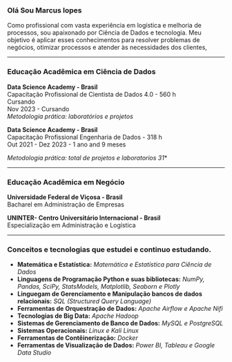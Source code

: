 ### Olá Sou Marcus lopes

Como profissional com vasta experiência em logística e melhoria de processos, sou apaixonado por Ciência de Dados e tecnologia. Meu objetivo é aplicar esses conhecimentos para resolver problemas de negócios, otimizar processos e atender às necessidades dos clientes,

<hr size =7>

### Educação Acadêmica em Ciência de Dados

**Data Science Academy - Brasil**\
Capacitação Profissional de Cientista de Dados 4.0 - 560 h \
Cursando\
Nov 2023 - Cursando\
*Metodologia prática: laboratórios e projetos*

**Data Science Academy - Brasil**\
Capacitação Profissional Engenharia de Dados - 318 h \
Out 2021 - Dez 2023 - 1 ano and 9 meses 

*Metodologia prática: total de projetos e laboratorios 31**

<hr size =7>

### Educação Acadêmica em Negócio

**Universidade Federal de Viçosa - Brasil** \
Bacharel em Administração de Empresas

**UNINTER- Centro Universitário Internacional - Brasil**\
Especialização em Administração e Logística

<hr size = 7>
  
### Conceitos e tecnologias que estudei e continuo estudando.

* **Matemática e Estatística:** *Matemática e Estatística para Ciência de Dados*
* **Linguagens de Programação Python e suas bibliotecas:** *NumPy, Pandas, SciPy, StatsModels, Matplotlib, Seaborn e Plotly*
* **Linguegam de Gerenciamento e Manipulação bancos de dados relacionais:** *SQL (Structured Query Language)*
* **Ferramentas de Orquestração de Dados:** *Apache Airflow e Apache Nifi*
* **Tecnologias de Big Data:** *Apache Hadoop*
* **Sistemas de Gerenciamento de Banco de Dados:** *MySQL e PostgreSQL*
* **Sistemas Operacionais:** *Linux e Kali Linux*
* **Ferramentas de Contêinerização:** *Docker*
* **Ferramentas de Visualização de Dados:** *Power BI, Tableau e Google Data Studio* 

